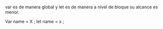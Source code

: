 

var es de manera global y let es de manera a nivel de bloque su alcance es menor.

Var name = X ;
let name = x ;


